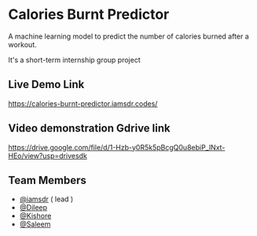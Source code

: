 
# Calories Burnt Predictor

A machine learning model to predict the number of calories burned after a workout.

It's a short-term internship group project

## Live Demo Link

  https://calories-burnt-predictor.iamsdr.codes/

## Video demonstration Gdrive link

  https://drive.google.com/file/d/1-Hzb-y0R5k5pBcgQ0u8ebiP_lNxt-HEo/view?usp=drivesdk


## Team Members

- [@iamsdr](https://www.github.com/iamsdr) ( lead )
- [@Dileep](https://www.github.com/dileep990)
- [@Kishore](https://www.github.com/Saikishore11)
- [@Saleem](https://www.github.com/Saleemshaik2002)

